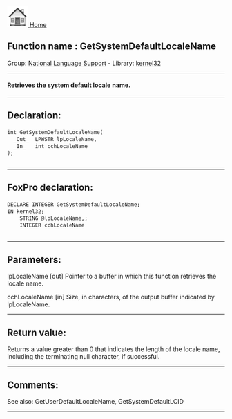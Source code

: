 [<img src="../../images/home.png"> Home ](https://github.com/VFPX/Win32API)  

## Function name : GetSystemDefaultLocaleName
Group: [National Language Support](../../functions_group.md#National_Language_Support)  -  Library: [kernel32](../../Libraries.md#kernel32)  
***  


#### Retrieves the system default locale name.
***  


## Declaration:
```foxpro  
int GetSystemDefaultLocaleName(
  _Out_  LPWSTR lpLocaleName,
  _In_   int cchLocaleName
);
  
```  
***  


## FoxPro declaration:
```foxpro  
DECLARE INTEGER GetSystemDefaultLocaleName;
IN kernel32;
	STRING @lpLocaleName,;
	INTEGER cchLocaleName
  
```  
***  


## Parameters:
lpLocaleName [out]
Pointer to a buffer in which this function retrieves the locale name.

cchLocaleName [in]
Size, in characters, of the output buffer indicated by lpLocaleName.  
***  


## Return value:
Returns a value greater than 0 that indicates the length of the locale name, including the terminating null character, if successful.  
***  


## Comments:
See also: GetUserDefaultLocaleName, GetSystemDefaultLCID   
  
***  

